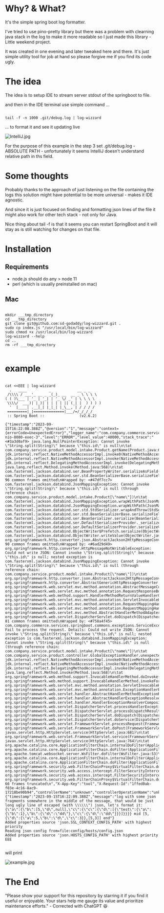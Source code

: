
# Why? & What?

It's the simple spring boot log formatter.

I've tried to use pino-pretty library but there was a problem with clearning java stack in the log to make it more readable so I just made this library - Little weekend project.

It was created in one evening and later tweaked here and there. It's just simple utility tool for job at hand so please forgive me if you find its code ugly.


# The idea

The idea is to setup IDE to stream server stdout of the springboot to file.

and then in the IDE terminal use simple command ...

```

tail -f -n 1000 .git/debug.log | log-wizzard

```

... to format it and see it updating live

![IntelliJ.jpg](IntelliJ.jpg)

For the purpose of this example in the step 3 set .git/debug.log - ABSOLUTE PATH - unfortunately it seems IntelliJ doesn't understand relative path in ths field.

# Some thoughts

Probably thanks to the approach of just listening on the file containing the logs this solution might have potential to be more universal - makes it IDE agnostic.

And since it is just focused on finding and formatting json lines of the file it might also work for other tech stack - not only for Java.

Nice thing about tail -f is that it seems you can restart SpringBoot and it will stay as is still watching for changes on that file.


# Installation

## Requirements

- node.js should do any > node 11
- perl (which is usually preinstalled on mac)

## Mac

```

mkdir ___tmp_directory
cd ___tmp_directory
git clone git@github.com:sd-godaddy/log-wizzard.git .
sudo cp index.js "/usr/local/bin/log-wizzard"
sudo chmod +x /usr/local/bin/log-wizzard
log-wizzard --help
cd ..
rm -rf ___tmp_directory


```


# example

```

cat <<EEE | log-wizzard 
  .   ____          _            __ _ _
 /\\\\ / ___'_ __ _ _(_)_ __  __ _ \ \ \ \ 
( ( )\___ | '_ | '_| | '_ \/ _' | \ \ \ \ 
 \\\\/  ___)| |_)| | | | | || (_| |  ) ) ) ) 
  '  |____| .__|_| |_|_| |_\__, | / / / /
 =========|_|==============|___/=/_/_/_/
 :: Spring Boot ::                (v2.6.2)

{"timestamp":"2023-09-15T16:22:08.388Z","@version":"1","message":"context={errorCode=UnexpectedError}","logger_name":"com.company.commerce.services.springboot.commons.exceptions.ErrorLogUtils","thread_name":"http-nio-8080-exec-3","level":"ERROR","level_value":40000,"stack_trace":"<#3a3d0af9> java.lang.NullPointerException: Cannot invoke \"String.split(String)\" because \"this.id\" is null\n\tat com.company.service.product.model.intake.Product.getName(Product.java:64)\n\tat jdk.internal.reflect.NativeMethodAccessorImpl.invoke0(NativeMethodAccessorImpl.java)\n\tat jdk.internal.reflect.NativeMethodAccessorImpl.invoke(NativeMethodAccessorImpl.java:77)\n\tat jdk.internal.reflect.DelegatingMethodAccessorImpl.invoke(DelegatingMethodAccessorImpl.java:43)\n\tat java.lang.reflect.Method.invoke(Method.java:568)\n\tat com.fasterxml.jackson.databind.ser.BeanPropertyWriter.serializeAsField(BeanPropertyWriter.java:689)\n\tat com.fasterxml.jackson.databind.ser.std.BeanSerializerBase.serializeFields(BeanSerializerBase.java:774)\n\t... 96 common frames omitted\nWrapped by: <#47df7cc7> com.fasterxml.jackson.databind.JsonMappingException: Cannot invoke \"String.split(String)\" because \"this.id\" is null (through reference chain: com.company.service.product.model.intake.Product[\"name\"])\n\tat com.fasterxml.jackson.databind.JsonMappingException.wrapWithPath(JsonMappingException.java:392)\n\tat com.fasterxml.jackson.databind.JsonMappingException.wrapWithPath(JsonMappingException.java:351)\n\tat com.fasterxml.jackson.databind.ser.std.StdSerializer.wrapAndThrow(StdSerializer.java:316)\n\tat com.fasterxml.jackson.databind.ser.std.BeanSerializerBase.serializeFields(BeanSerializerBase.java:782)\n\tat com.fasterxml.jackson.databind.ser.BeanSerializer.serialize(BeanSerializer.java:178)\n\tat com.fasterxml.jackson.databind.ser.DefaultSerializerProvider._serialize(DefaultSerializerProvider.java:480)\n\tat com.fasterxml.jackson.databind.ser.DefaultSerializerProvider.serializeValue(DefaultSerializerProvider.java:319)\n\tat com.fasterxml.jackson.databind.ObjectWriter$Prefetch.serialize(ObjectWriter.java:1518)\n\tat com.fasterxml.jackson.databind.ObjectWriter.writeValue(ObjectWriter.java:1007)\n\tat org.springframework.http.converter.json.AbstractJackson2HttpMessageConverter.writeInternal(AbstractJackson2HttpMessageConverter.java:454)\n\t... 90 common frames omitted\nWrapped by: <#6ad29d49> org.springframework.http.converter.HttpMessageNotWritableException: Could not write JSON: Cannot invoke \"String.split(String)\" because \"this.id\" is null; nested exception is com.fasterxml.jackson.databind.JsonMappingException: Cannot invoke \"String.split(String)\" because \"this.id\" is null (through reference chain: com.company.service.product.model.intake.Product[\"name\"])\n\tat org.springframework.http.converter.json.AbstractJackson2HttpMessageConverter.writeInternal(AbstractJackson2HttpMessageConverter.java:463)\n\tat org.springframework.http.converter.AbstractGenericHttpMessageConverter.write(AbstractGenericHttpMessageConverter.java:104)\n\tat org.springframework.web.servlet.mvc.method.annotation.AbstractMessageConverterMethodProcessor.writeWithMessageConverters(AbstractMessageConverterMethodProcessor.java:290)\n\tat org.springframework.web.servlet.mvc.method.annotation.RequestResponseBodyMethodProcessor.handleReturnValue(RequestResponseBodyMethodProcessor.java:183)\n\tat org.springframework.web.method.support.HandlerMethodReturnValueHandlerComposite.handleReturnValue(HandlerMethodReturnValueHandlerComposite.java:78)\n\tat org.springframework.web.servlet.mvc.method.annotation.ServletInvocableHandlerMethod.invokeAndHandle(ServletInvocableHandlerMethod.java:135)\n\tat org.springframework.web.servlet.mvc.method.annotation.RequestMappingHandlerAdapter.invokeHandlerMethod(RequestMappingHandlerAdapter.java:895)\n\tat org.springframework.web.servlet.mvc.method.annotation.RequestMappingHandlerAdapter.handleInternal(RequestMappingHandlerAdapter.java:808)\n\tat org.springframework.web.servlet.mvc.method.AbstractHandlerMethodAdapter.handle(AbstractHandlerMethodAdapter.java:87)\n\tat org.springframework.web.servlet.DispatcherServlet.doDispatch(DispatcherServlet.java:1067)\n\t... 81 common frames omitted\nWrapped by: <#758a4f45> com.company.commerce.services.springboot.commons.exceptions.ServiceException: Fail to process the request. Details: Could not write JSON: Cannot invoke \"String.split(String)\" because \"this.id\" is null; nested exception is com.fasterxml.jackson.databind.JsonMappingException: Cannot invoke \"String.split(String)\" because \"this.id\" is null (through reference chain: com.company.service.product.model.intake.Product[\"name\"])\n\tat com.company.service.product.controller.GlobalExceptionHandler.unexpectedErrorExceptionHandler(GlobalExceptionHandler.java:74)\n\tat jdk.internal.reflect.NativeMethodAccessorImpl.invoke0(NativeMethodAccessorImpl.java)\n\tat jdk.internal.reflect.NativeMethodAccessorImpl.invoke(NativeMethodAccessorImpl.java:77)\n\tat jdk.internal.reflect.DelegatingMethodAccessorImpl.invoke(DelegatingMethodAccessorImpl.java:43)\n\tat java.lang.reflect.Method.invoke(Method.java:568)\n\tat org.springframework.web.method.support.InvocableHandlerMethod.doInvoke(InvocableHandlerMethod.java:205)\n\tat org.springframework.web.method.support.InvocableHandlerMethod.invokeForRequest(InvocableHandlerMethod.java:150)\n\tat org.springframework.web.servlet.mvc.method.annotation.ServletInvocableHandlerMethod.invokeAndHandle(ServletInvocableHandlerMethod.java:117)\n\tat org.springframework.web.servlet.mvc.method.annotation.ExceptionHandlerExceptionResolver.doResolveHandlerMethodException(ExceptionHandlerExceptionResolver.java:428)\n\tat org.springframework.web.servlet.handler.AbstractHandlerMethodExceptionResolver.doResolveException(AbstractHandlerMethodExceptionResolver.java:75)\n\tat org.springframework.web.servlet.handler.AbstractHandlerExceptionResolver.resolveException(AbstractHandlerExceptionResolver.java:142)\n\tat org.springframework.web.servlet.handler.HandlerExceptionResolverComposite.resolveException(HandlerExceptionResolverComposite.java:80)\n\tat org.springframework.web.servlet.DispatcherServlet.processHandlerException(DispatcherServlet.java:1327)\n\tat org.springframework.web.servlet.DispatcherServlet.processDispatchResult(DispatcherServlet.java:1138)\n\tat org.springframework.web.servlet.DispatcherServlet.doDispatch(DispatcherServlet.java:1084)\n\tat org.springframework.web.servlet.DispatcherServlet.doService(DispatcherServlet.java:963)\n\tat org.springframework.web.servlet.FrameworkServlet.processRequest(FrameworkServlet.java:1006)\n\tat org.springframework.web.servlet.FrameworkServlet.doPost(FrameworkServlet.java:909)\n\tat javax.servlet.http.HttpServlet.service(HttpServlet.java:681)\n\tat org.springframework.web.servlet.FrameworkServlet.service(FrameworkServlet.java:883)\n\tat javax.servlet.http.HttpServlet.service(HttpServlet.java:764)\n\tat org.apache.catalina.core.ApplicationFilterChain.internalDoFilter(ApplicationFilterChain.java:227)\n\tat org.apache.catalina.core.ApplicationFilterChain.doFilter(ApplicationFilterChain.java:162)\n\tat org.apache.tomcat.websocket.server.WsFilter.doFilter(WsFilter.java:53)\n\tat org.apache.catalina.core.ApplicationFilterChain.internalDoFilter(ApplicationFilterChain.java:189)\n\tat org.apache.catalina.core.ApplicationFilterChain.doFilter(ApplicationFilterChain.java:162)\n\tat org.springframework.security.web.FilterChainProxy$VirtualFilterChain.doFilter(FilterChainProxy.java:327)\n\tat org.springframework.security.web.access.intercept.FilterSecurityInterceptor.invoke(FilterSecurityInterceptor.java:115)\n\tat org.springframework.security.web.access.intercept.FilterSecurityInterceptor.doFilter(FilterSecurityInterceptor.java:81)\n\tat org.springframework.security.web.FilterChainProxy$VirtualFilterChain.doFilter(FilterChainProxy.java:336)\n\t... 66 frames truncated\n","X-App-Key":"tool","X-Request-Id":"1ffed0ab-f03e-4c16-8ac9-17218be90b94","controllerName":"unknown","controllerOperationName":"unknown","errorCode":"UnexpectedError"}
{"timestamp":"2023-09-15T16:22:09.388Z","message":"log with some json fragments somewhere in the middle of the message, that would be just long ugly line of escaped (with \\\\\\") json, let's format it: {\"a\":{\"b\":[5,\"d\",null],\"c\":{\"c\":{\"d\":[{\"test\":{\"a\":{\"b\":1},\"b\":{\"d\":\"dd\"},\"c\":{\"d\":\"dd\"}}}]}}}} mid [5,{\"d\":{\"a\":5,\"b\":\"d\",\"c\":3}},[5,3]] end"}
Added properties source 'json.SSL_CONTEXT_CONFIG_PATH' with highest priority
Reading json config from=file:config/hosts/config.json
Added properties source 'json.HOSTS_CONFIG_PATH' with highest priority
EEE


```

will print

![example.jpg](example.jpg)

# The End

"Please show your support for this repository by starring it if you find it useful or enjoyable. Your stars help me gauge its value and prioritize maintenance efforts." - Corrected with ChatGPT 😆
